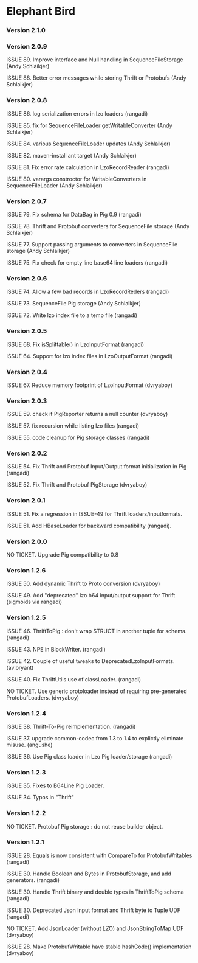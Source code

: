 # Elephant Bird #

### Version 2.1.0 ###

### Version 2.0.9 ###

ISSUE 89. Improve interface and Null handling in SequenceFileStorage (Andy Schlaikjer)

ISSUE 88. Better error messages while storing Thrift or Protobufs (Andy Schlaikjer)

### Version 2.0.8 ###

ISSUE 86. log serialization errors in lzo loaders (rangadi)

ISSUE 85. fix for SequenceFileLoader getWritableConverter (Andy Schlaikjer)

ISSUE 84. various SequenceFileLoader updates (Andy Schlaikjer)

ISSUE 82. maven-install ant target (Andy Schlaikjer)

ISSUE 81. Fix error rate calculation in LzoRecordReader (rangadi)

ISSUE 80. varargs constroctor for WritableConverters in SequenceFileLoader (Andy Schlaikjer)

### Version 2.0.7 ###

ISSUE 79. Fix schema for DataBag in Pig 0.9 (rangadi)

ISSUE 78. Thrift and Protobuf converters for SequenceFile storage (Andy Schlaikjer)

ISSUE 77. Support passing arguments to converters in SequenceFile storage (Andy Schlaikjer)

ISSUE 75. Fix check for empty line base64 line loaders (rangadi)

### Version 2.0.6 ###

ISSUE 74. Allow a few bad records in LzoRecordReders (rangadi)

ISSUE 73. SequenceFile Pig storage (Andy Schlaikjer)

ISSUE 72. Write lzo index file to a temp file (rangadi)

### Version 2.0.5 ###

ISSUE 68. Fix isSplittable() in LzoInputFormat (rangadi)

ISSUE 64. Support for lzo index files in LzoOutputFormat (rangadi)

### Version 2.0.4 ###

ISSUE 67. Reduce memory footprint of LzoInputFormat (dvryaboy)

### Version 2.0.3 ###

ISSUE 59. check if PigReporter returns a null counter (dvryaboy)

ISSUE 57. fix recursion while listing lzo files (rangadi)

ISSUE 55. code cleanup for Pig storage classes (rangadi)

### Version 2.0.2 ###

ISSUE 54. Fix Thrift and Protobuf Input/Output format initialization in Pig (rangadi)

ISSUE 52. Fix Thrift and Protobuf PigStorage (dvryaboy)

### Version 2.0.1 ###

ISSUE 51. Fix a regression in ISSUE-49 for Thrift loaders/inputformats.

ISSUE 51. Add HBaseLoader for backward compatibility (rangadi).

### Version 2.0.0 ###

NO TICKET. Upgrade Pig compatibility to 0.8

### Version 1.2.6 ###

ISSUE 50. Add dynamic Thrift to Proto conversion (dvryaboy)

ISSUE 49. Add "deprecated" lzo b64 input/output support for Thrift (sigmoids via rangadi)

### Version 1.2.5 ###

ISSUE 46. ThriftToPig : don't wrap STRUCT in another tuple for schema. (rangadi)

ISSUE 43. NPE in BlockWriter. (rangadi)

ISSUE 42. Couple of useful tweaks to DeprecatedLzoInputFormats. (avibryant)

ISSUE 40. Fix ThriftUtils use of classLoader. (rangadi)

NO TICKET. Use generic protoloader instead of requiring pre-generated ProtobufLoaders. (dvryaboy)

### Version 1.2.4 ###

ISSUE 38. Thrift-To-Pig reimplementation. (rangadi)

ISSUE 37. upgrade common-codec from 1.3 to 1.4 to explictly eliminate misuse. (angushe)

ISSUE 36. Use Pig class loader in Lzo Pig loader/storage (rangadi)

### Version 1.2.3 ###

ISSUE 35.  Fixes to B64Line Pig Loader.

ISSUE 34.  Typos in "Thrift"

### Version 1.2.2 ###

NO TICKET. Protobuf Pig storage : do not reuse builder object.

### Version 1.2.1 ###

ISSUE 28. Equals is now consistent with CompareTo for ProtobufWritables (rangadi)

ISSUE 30.  Handle Boolean and Bytes in ProtobufStorage, and add generators. (rangadi) 

ISSUE 30.  Handle Thrift binary and double types in ThriftToPig schema (rangadi)

ISSUE 30.  Deprecated Json Input format and Thrift byte to Tuple UDF (rangadi)

NO TICKET. Add JsonLoader (without LZO) and JsonStringToMap UDF (dvryaboy)

ISSUE 28. Make ProtobufWritable have stable hashCode() implementation (dvryaboy)
